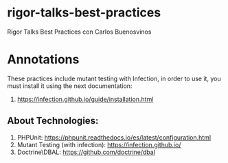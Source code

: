 # rigor-talks-best-practices
Rigor Talks Best Practices con Carlos Buenosvinos

# Annotations

These practices include mutant testing with Infection, in order to use it, you must install it using the next
documentation:

1. https://infection.github.io/guide/installation.html

## About Technologies:

1. PHPUnit: https://phpunit.readthedocs.io/es/latest/configuration.html
2. Mutant Testing (with infection): https://infection.github.io/
3. Doctrine\DBAL: https://github.com/doctrine/dbal
